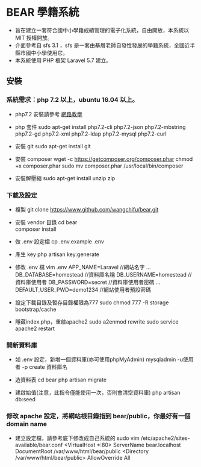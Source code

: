 # BEAR 學籍系統
- 旨在建立一套符合國中小學籍成績管理的電子化系統，自由開放，本系統以 MIT 授權開放。
- 介面參考自 sfs 3.1 ，sfs 是一套由基層老師自發性發展的學籍系統，全國近半縣市國中小學使用它。
- 本系統使用 PHP 框架 Laravel 5.7 建立。

## 安裝
### 系統需求：php 7.2 以上，ubuntu 16.04 以上。
- php7.2 安裝請參考 [網路教學](https://blog.johnsonlu.org/install-or-upgrade-php-7-2-on-ubuntu/)

- php 套件
sudo apt-get install php7.2-cli php7.2-json php7.2-mbstring php7.2-gd php7.2-xml php7.2-ldap php7.2-mysql php7.2-curl

- 安裝 git
sudo apt-get install git

- 安裝 composer
wget -c https://getcomposer.org/composer.phar
chmod +x composer.phar
sudo mv composer.phar /usr/local/bin/composer

- 安裝解壓縮
sudo apt-get install unzip zip

### 下載及設定
- 複製
git clone https://www.github.com/wangchifu/bear.git

- 安裝 vendor 目錄
cd bear<br>
composer install 

- 做 .env 設定檔
cp .env.example .env

- 產生 key
php artisan key:generate

- 修改 .env 檔
vim .env
APP_NAME=Laravel  //網站名字
...
DB_DATABASE=homestead  //資料庫名稱
DB_USERNAME=homestead  //資料庫使用者
DB_PASSWORD=secret  //資料庫使用者密碼
...
DEFAULT_USER_PWD=demo1234 //網站使用者預設密碼

- 設定下載目錄及暫存目錄權限為777
sudo chmod 777 -R storage bootstrap/cache

- 隱藏index.php，重啟apache2
sudo a2enmod rewrite
sudo service apache2 restart

### 開新資料庫
- 如 .env 設定，新增一個資料庫(亦可使用phpMyAdmin)
mysqladmin -u使用者 -p create 資料庫名

- 造資料表
cd bear
php artisan migrate

- 建啟始值(注意，此指令僅能使用一次，否則會清空資料庫)
php artisan db:seed 

### 修改 apache 設定，將網站根目錄指到 bear/public，你最好有一個 domain name
- 建立設定檔，請參考底下修改成自己系統的
sudo vim /etc/apache2/sites-available/bear.conf
<VirtualHost *:80>
        ServerName bear.localhost
        DocumentRoot /var/www/html/bear/public
      <Directory /var/www/html/bear/public>
        AllowOverride All
        </Directory>
</VirtualHost>
